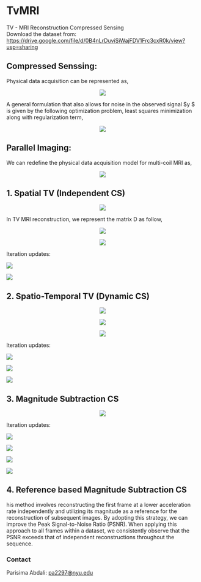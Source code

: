 # TvMRI
TV - MRI Reconstruction Compressed Sensing \
Download the dataset from: https://drive.google.com/file/d/0B4nLrDuviSiWajFDV1Frc3cxR0k/view?usp=sharing

## Compressed Senssing: 
Physical data acquisition can be represented as,
<p align="center">
  <img src="https://latex.codecogs.com/svg.latex?\color{white}y%20=%20Ax%20+%20n" />
</p>

A general formulation that also allows for noise in the observed
signal $y $ is given by the following optimization problem, least squares minimization along with regularization term,
<p align="center">
  <img src="https://latex.codecogs.com/svg.latex?\color{white}\min_{x}%20\quad%20\frac{1}{2}\left\|y-Ax\right\|_{2}^{2}+\lambda%20\text{TV}(x)" />
</p>

## Parallel Imaging: 
We can redefine the physical data acquisition model for multi-coil MRI as,
<p align="center">
  <img src="https://latex.codecogs.com/svg.latex?\color{white}y_i%20=%20FM%20S_i%20x%20+%20n_i,%20\quad%20i%20=%201%20\ldots%20C" />
</p>


## 1. Spatial TV (Independent CS)
<p align="center">
  <img src="https://latex.codecogs.com/svg.latex?\color{white}\min_{x}%20\quad%20\frac{1}{2}\left\|y-MFx\right\|_{2}^{2}+\lambda\left\|Dx\right\|_{1}" />
</p>

In TV MRI reconstruction, we represent the matrix D as follow,

<p align="center">
  <img src="https://latex.codecogs.com/svg.latex?\color{white}D%20=%20\begin{bmatrix}%20D_h\\%20D_v%20\end{bmatrix}%20\quad|%20\quad%20D_{hx}%20=%20\begin{bmatrix}%201\\%20-1%20\end{bmatrix}%20\ast%20x%20\quad|%20\quad%20D_{vx}%20=%20\begin{bmatrix}%201%20&%20-1%20\end{bmatrix}%20\ast%20x" />
</p>

<p align="center">
  <img src="https://latex.codecogs.com/svg.latex?\color{white}\min_{x}%20f(Dx)%20+%20g(x)" />
</p>

Iteration updates:
 <p >
  <img src="https://latex.codecogs.com/svg.latex?\color{white}x^{k+1}%20=%20\text{prox}_{\tau%20g}%20\left(x^k%20-%20\tau%20D^\top%20z^k\right)" />
</p>
<p >
  <img src="https://latex.codecogs.com/svg.latex?\color{white}z^{k+1}%20=%20\text{prox}_{\sigma%20f^*}%20\left(z^k%20+%20\sigma%20D(2x^{k+1}%20-%20x^k)\right)" />
</p>


## 2. Spatio-Temporal TV (Dynamic CS)

<p align="center">
  <img src="https://latex.codecogs.com/svg.latex?\color{white}\min_{x}%20\quad%20\frac{1}{2}\left\|y-MFSx\right\|_{2}^{2}+\lambda_s\left\|D_sx\right\|_{1}%20+%20\lambda_t\left\|D_tx\right\|_{1}" />
</p>

<p align="center">
  <img src="https://latex.codecogs.com/svg.latex?\color{white}(D_s%20x)_{ijk}%20=%20\begin{bmatrix}x_{ijk}%20-%20x_{(i-1)jk}%20\\%20x_{ijk}%20-%20x_{i(j-1)k}\end{bmatrix}" />
</p>

<p align="center">
  <img src="https://latex.codecogs.com/svg.latex?\color{white}(D_t%20x)_{ijk}%20=%20x_{ijk}%20-%20x_{ij(k-1)}" />
</p>

Iteration updates:
<p >
  <img src="https://latex.codecogs.com/svg.latex?\color{white}x^{k+1}%20=%20x^k%20-%20\tau%20(S^HF^H(MFSx^k%20-%20y)%20+%20D_s^\top%20z_s^k%20+%20D_t^\top%20z_t^k)" />

<p >
  <img src="https://latex.codecogs.com/svg.latex?\color{white}z_s^{k+1}%20=%20\mathcal{S}_{\lambda_s}%20\left(z_s^k%20+%20\sigma%20D_s%20(2x^{k+1}-x^{k})\right)" />
</p>
<p >
  <img src="https://latex.codecogs.com/svg.latex?\color{white}z_t^{k+1}%20=%20\mathcal{S}_{\lambda_t}%20\left(z_t^k%20+%20\sigma%20D_t%20(2x^{k+1}-x^{k})\right)" />
</p>

## 3. Magnitude Subtraction CS

<p align="center">
  <img src="https://latex.codecogs.com/svg.latex?\color{white}\min_{x_1%20,%20x_2}%20\quad%20\frac{1}{2}\left\|%20y_1%20-%20M_1%20FS_1x_1%20\right\|_{2}^{2}%20+%20\frac{1}{2}\left\|%20y_2%20-%20M_2%20FS_2x_2\right\|_{2}^{2}%20+%20\lambda%20TV\left(x_1\right)%20+%20\lambda%20TV\left(x_2\right)%20+%20\mu%20\left\|%20\left%20|x_2%20\right|%20-%20\left%20|x_1%20\right|\right\|_{1}" />
</p>

Iteration updates:
<p >
  <img src="https://latex.codecogs.com/svg.latex?\color{white}x_1^{n+1}%20=%20\mathcal{S}_{\tau%20\mu}%20\left(\left(x_1^n%20-%20\tau%20\left(S_1^HF^H(M_1FS_1x_1^n-y_1)+D^Tz_1^n\right)\right)-\left%20|x_2^n%20\right|%20\left(e^{i\phi_1}\right)\right)%20+%20\left%20|x_2^n%20\right|%20\left(e^{i\phi_1}\right)" />
</p>
<p >
  <img src="https://latex.codecogs.com/svg.latex?\color{white}x_2^{n+1}%20=%20\mathcal{S}_{\tau%20\mu}%20\left(\left(x_2^n%20-%20\tau%20\left(S_2^HF^H(M_2FS_2x_2^n-y_2)+D^Tz_2^n\right)\right)-\left%20|x_1^n%20\right|%20\left(e^{i\phi_2}\right)\right)%20+%20\left%20|x_1^n%20\right|%20\left(e^{i\phi_2}\right)" />
</p>

<p >
  <img src="https://latex.codecogs.com/svg.latex?\color{white}z_1^{n+1}%20=%20\text{clip}_\lambda%20\left(z_1^n%20+%20\sigma%20D\left(2x_1^{n+1}%20-%20x_1^n\right)\right)" />
</p>
<p >
  <img src="https://latex.codecogs.com/svg.latex?\color{white}z_2^{n+1}%20=%20\text{clip}_\lambda%20\left(z_2^n%20+%20\sigma%20D\left(2x_2^{n+1}%20-%20x_2^n\right)\right)" />
</p>


## 4. Reference based Magnitude Subtraction CS
his method involves reconstructing the first frame at a lower acceleration rate
independently and utilizing its magnitude as a reference for the reconstruction of subsequent images.
By adopting this strategy, we can improve the Peak Signal-to-Noise Ratio (PSNR). When applying
this approach to all frames within a dataset, we consistently observe that the PSNR exceeds that of
independent reconstructions throughout the sequence.

### Contact
Parisima Abdali: [pa2297@nyu.edu](mailto:pa2297@nyu.edu)
